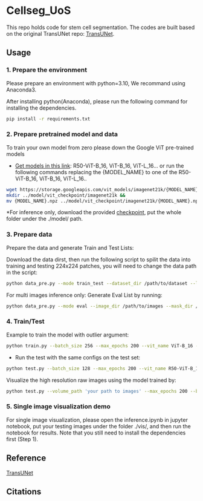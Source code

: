 # Cellseg_UoS
This repo holds code for stem cell segmentation. The codes are built based on the original TransUNet repo: [TransUNet](https://github.com/Beckschen/TransUNet).

## Usage

### 1. Prepare the environment

Please prepare an environment with python=3.10, We recommand using Anaconda3.

After installing python(Anaconda), please run the following command for installing the dependencies.

```bash
pip install -r requirements.txt
```

### 2. Prepare pretrained model and data

To train your own model from zero please down the Google ViT pre-trained models
* [Get models in this link](https://console.cloud.google.com/storage/vit_models/): R50-ViT-B_16, ViT-B_16, ViT-L_16...
or run the following commands replacing the {MODEL_NAME} to one of the R50-ViT-B_16, ViT-B_16, ViT-L_16..
```bash
wget https://storage.googleapis.com/vit_models/imagenet21k/{MODEL_NAME}.npz &&
mkdir ../model/vit_checkpoint/imagenet21k &&
mv {MODEL_NAME}.npz ../model/vit_checkpoint/imagenet21k/{MODEL_NAME}.npz
```

*For inference only, download the provided [checkpoint](https://drive.google.com/drive/folders/1A2fYP5uPjevKxKek0pneYLQzUPSQISua?usp=sharing), put the whole folder under the ./model/ path.



### 3. Prepare data

Prepare the data and generate Train and Test Lists:

Download the data dirst, then run the following script to spilit the data into training and testing 224x224 patches, you will need to change the data path in the script:

```bash
python data_pre.py --mode train_test --dataset_dir /path/to/dataset --lists_dir /path/to/lists --train_ratio 0.8
```

For multi images inference only:
Generate Eval List by running:

```bash
python data_pre.py --mode eval --image_dir /path/to/images --mask_dir /path/to/masks --output_dir /path/to/output --lists_dir /path/to/lists
```

### 4. Train/Test

Example to train the model with outlier argument:

```bash
python train.py --batch_size 256 --max_epochs 200 --vit_name ViT-B_16 --start_epoch 150 --select 10000 --sample_from 100000 --loss_type norm --use_vos
```

- Run the test with the same configs on the test set:

```bash
python test.py --batch_size 128 --max_epochs 200 --vit_name R50-ViT-B_16 --start_epoch 150 --select 10000 --sample_from 100000 --loss_type $loss_type --use_vos
```

Visualize the high resolution raw images using the model trained by:
```bash
python test.py --volume_path 'your path to images' --max_epochs 200 --batch_size 256 --vit_name R50-ViT-B_16 --is_savenii --data_split eval --start_epoch 150 --select 10000 --sample_from 100000 --loss_type norm --use_vos
```

### 5. Single image visualization demo

For single image visualization, please open the inference.ipynb in jupyter notebook, put your testing images under the folder ./vis/, and then run the notebook for results. Note that you still need to install the dependencies first (Step 1).




## Reference
[TransUNet](https://arxiv.org/pdf/2102.04306.pdf)

## Citations

<!-- ```bibtex

``` -->
